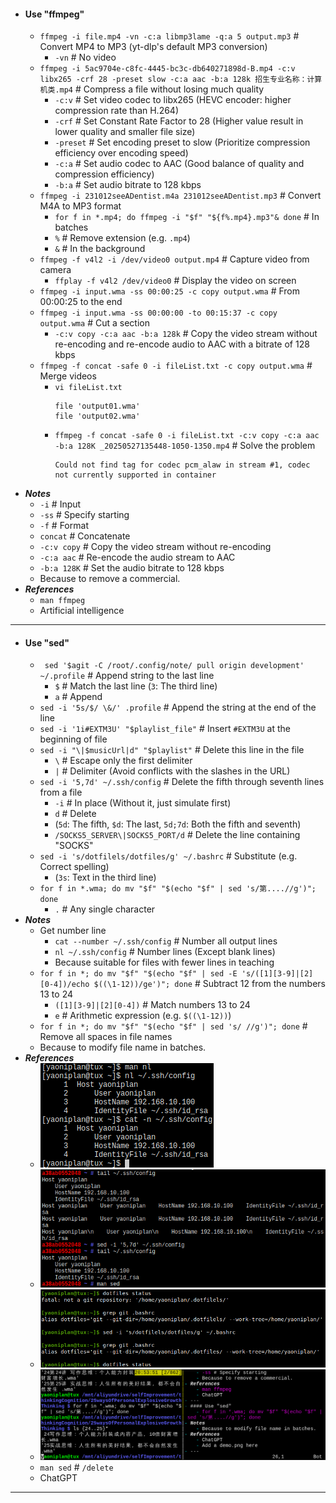 - #### Use "ffmpeg"
    - `ffmpeg -i file.mp4 -vn -c:a libmp3lame -q:a 5 output.mp3` # Convert MP4 to MP3 (yt-dlp's default MP3 conversion)
        - `-vn` # No video
    - `ffmpeg -i 5ac9704e-c8fc-4445-bc3c-db640271898d-B.mp4 -c:v libx265 -crf 28 -preset slow -c:a aac -b:a 128k 招生专业名称：计算机类.mp4` # Compress a file without losing much quality
        - `-c:v` # Set video codec to libx265 (HEVC encoder: higher compression rate than H.264)
        - `-crf` # Set Constant Rate Factor to 28 (Higher value result in lower quality and smaller file size)
        - `-preset` # Set encoding preset to slow (Prioritize compression efficiency over encoding speed)
        - `-c:a` # Set audio codec to AAC (Good balance of quality and compression efficiency)
        - `-b:a` # Set audio bitrate to 128 kbps
    - `ffmpeg -i 231012seeADentist.m4a 231012seeADentist.mp3` # Convert M4A to MP3 format
        - `for f in *.mp4; do ffmpeg -i "$f" "${f%.mp4}.mp3"& done` # In batches
        - `%` # Remove extension (e.g. `.mp4`)
        - `&` # In the background
    - `ffmpeg -f v4l2 -i /dev/video0 output.mp4` # Capture video from camera
        - `ffplay -f v4l2 /dev/video0` # Display the video on screen
    - `ffmpeg -i input.wma -ss 00:00:25 -c copy output.wma` # From 00:00:25 to the end
    - `ffmpeg -i input.wma -ss 00:00:00 -to 00:15:37 -c copy output.wma` # Cut a section
        - `-c:v copy -c:a aac -b:a 128k` # Copy the video stream without re-encoding and re-encode audio to AAC with a bitrate of 128 kbps
    - `ffmpeg -f concat -safe 0 -i fileList.txt -c copy output.wma` # Merge videos
        - `vi fileList.txt`
          ```
          file 'output01.wma'
          file 'output02.wma'
          ```
        - `ffmpeg -f concat -safe 0 -i fileList.txt -c:v copy -c:a aac -b:a 128K _20250527135448-1050-1350.mp4` # Solve the problem
          ```
          Could not find tag for codec pcm_alaw in stream #1, codec not currently supported in container
          ```
- ***Notes***
    - `-i` # Input
    - `-ss` # Specify starting
    - `-f` # Format
    - `concat` # Concatenate
    - `-c:v copy` # Copy the video stream without re-encoding
    - `-c:a aac` # Re-encode the audio stream to AAC
    - `-b:a 128K` # Set the audio bitrate to 128 kbps
    - Because to remove a commercial.
- ***References***
    - `man ffmpeg`
    - Artificial intelligence
- ---
- #### Use "sed"
    - ` sed '$agit -C /root/.config/note/ pull origin development' ~/.profile` # Append string to the last line
        - `$` # Match the last line (`3`: The third line)
        - `a` # Append
    - `sed -i '5s/$/ \&/' .profile` # Append the string at the end of the line
    - `sed -i '1i#EXTM3U' "$playlist_file"` # Insert `#EXTM3U` at the beginning of file
    - `sed -i "\|$musicUrl|d" "$playlist"` # Delete this line in the file
        - `\` # Escape only the first delimiter
        - `|` # Delimiter (Avoid conflicts with the slashes in the URL)
    - `sed -i '5,7d' ~/.ssh/config` # Delete the fifth through seventh lines from a file
        - `-i` # In place (Without it, just simulate first)
        - `d` # Delete
        - (`5d`: The fifth, `$d`: The last, `5d;7d`: Both the fifth and seventh)
        - `/SOCKS5_SERVER\|SOCKS5_PORT/d` # Delete the line containing "SOCKS"
    - `sed -i 's/dotfilels/dotfiles/g' ~/.bashrc` # Substitute (e.g. Correct spelling)
        - (`3s`: Text in the third line)
    - `for f in *.wma; do mv "$f" "$(echo "$f" | sed 's/第....//g')"; done`
        - `.` # Any single character
- ***Notes***
    - Get number line
        - `cat --number ~/.ssh/config` # Number all output lines
        - `nl ~/.ssh/config` # Number lines (Except blank lines)
        - Because suitable for files with fewer lines in teaching
    - `for f in *; do mv "$f" "$(echo "$f" | sed -E 's/([1][3-9]|[2][0-4])/echo $((\1-12))/ge')"; done` # Subtract 12 from the numbers 13 to 24
        - `([1][3-9]|[2][0-4])` # Match numbers 13 to 24
        - `e` # Arithmetic expression (e.g. `$((\1-12))`)
    - `for f in *; do mv "$f" "$(echo "$f" | sed 's/ //g')"; done` # Remove all spaces in file names
    - Because to modify file name in batches.
- ***References***
    - ![2023-05-22_13-51.png](./assets/2023-05-22_13-51.png)
    - ![2023-05-21_19-45.png](./assets/2023-05-21_19-45.png)
    - ![2023-06-11_21-44.png](./assets/2023-06-11_21-44.png)
    - ![2023-04-30_20-54.png](./assets/2023-04-30_20-54.png)
    - `man sed` # `/delete`
    - ChatGPT
- ---
